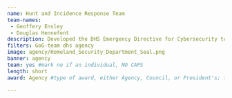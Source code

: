 ```yaml
---
name: Hunt and Incidence Response Team
team-names: 
 - Geoffery Ensley 
 - Douglas Hennefent
description: Developed the DHS Emergency Directive for Cybersecurity to better protect citizens when they interact with government services over the internet.
filters: GoG-team dhs agency
image: agency/Homeland_Security_Department_Seal.png
banner: agency
team: yes #mark no if an individual, NO CAPS 
length: short
award: Agency #type of award, either Agency, Council, or President's; this is case sensitive so make sure to match the options listed exactly. This section generates the format of the card

---
```

